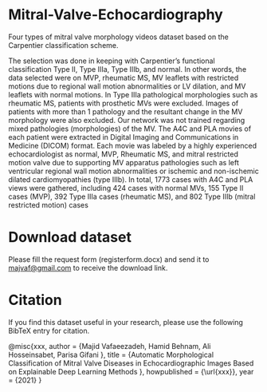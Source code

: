 # Mitral-Valve-Echocardiography
Four types of mitral valve morphology videos dataset based on the Carpentier classification scheme.

The selection was done in keeping with Carpentier’s functional classification Type II, Type IIIa, Type IIIb, and normal. In other words, the data selected were on MVP, rheumatic MS, MV leaflets with restricted motions due to regional wall motion abnormalities or LV dilation, and MV leaflets with normal motions. In Type IIIa pathological morphologies such as rheumatic MS, patients with prosthetic MVs were excluded. Images of patients with more than 1 pathology and the resultant change in the MV morphology were also excluded. Our network was not trained regarding mixed pathologies (morphologies) of the MV.
The A4C and PLA movies of each patient were extracted in Digital Imaging and Communications in Medicine (DICOM) format. Each movie was labeled by a highly experienced echocardiologist as normal, MVP, Rheumatic MS, and mitral restricted motion valve due to supporting MV apparatus pathologies such as left ventricular regional wall motion abnormalities or ischemic and non-ischemic dilated cardiomyopathies (type IIIb). In total, 1773 cases with A4C and PLA views were gathered, including 424 cases with normal MVs, 155 Type II cases (MVP), 392 Type IIIa cases (rheumatic MS), and 802 Type IIIb (mitral restricted motion) cases

# Download dataset
Please fill the request form (registerform.docx) and send it to majvaf@gmail.com to receive the download link.

# Citation

If you find this dataset useful in your research, please use the following BibTeX entry for citation.

@misc{xxx, author = {Majid Vafaeezadeh, Hamid Behnam, Ali Hosseinsabet, Parisa Gifani }, title = {Automatic Morphological Classification of Mitral Valve Diseases in Echocardiographic Images Based on Explainable Deep Learning Methods }, howpublished = {\url{xxx}}, year = {2021} }
